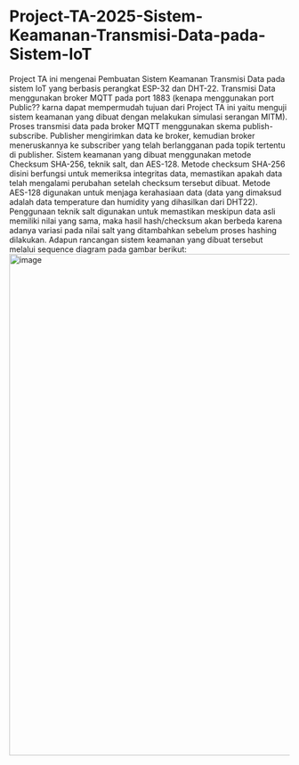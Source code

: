 # Project-TA-2025-Sistem-Keamanan-Transmisi-Data-pada-Sistem-IoT
Project TA ini mengenai Pembuatan Sistem Keamanan Transmisi Data pada sistem IoT yang berbasis perangkat ESP-32 dan DHT-22. Transmisi Data menggunakan broker MQTT pada port 1883 (kenapa menggunakan port Public?? karna dapat mempermudah tujuan dari Project TA ini yaitu menguji sistem keamanan yang dibuat dengan melakukan simulasi serangan MITM). Proses transmisi data pada broker MQTT menggunakan skema publish-subscribe. Publisher mengirimkan data ke broker, kemudian broker meneruskannya ke subscriber yang telah berlangganan pada topik tertentu di publisher. Sistem keamanan yang dibuat menggunakan metode Checksum SHA-256, teknik salt, dan AES-128. Metode checksum SHA-256 disini berfungsi untuk memeriksa integritas data, memastikan apakah data telah mengalami perubahan setelah checksum tersebut dibuat. Metode AES-128 digunakan untuk menjaga kerahasiaan data (data yang dimaksud adalah data temperature dan humidity yang dihasilkan dari DHT22). Penggunaan teknik salt digunakan untuk memastikan meskipun data asli memiliki nilai yang sama, maka hasil hash/checksum akan berbeda karena adanya variasi pada nilai salt yang ditambahkan sebelum proses hashing dilakukan. Adapun rancangan sistem keamanan yang dibuat tersebut melalui sequence diagram pada gambar berikut:
<img width="1038" height="901" alt="image" src="https://github.com/user-attachments/assets/16b4225a-8ce4-4dc2-9112-346f59475611" />
 
